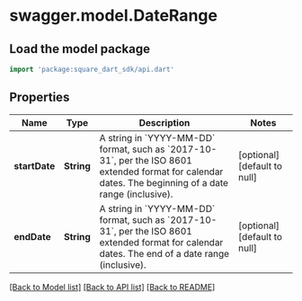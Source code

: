 # swagger.model.DateRange

## Load the model package
```dart
import 'package:square_dart_sdk/api.dart'
```

## Properties
Name | Type | Description | Notes
------------ | ------------- | ------------- | -------------
**startDate** | **String** | A string in &#x60;YYYY-MM-DD&#x60; format, such as &#x60;2017-10-31&#x60;, per the ISO 8601 extended format for calendar dates. The beginning of a date range (inclusive). | [optional] [default to null]
**endDate** | **String** | A string in &#x60;YYYY-MM-DD&#x60; format, such as &#x60;2017-10-31&#x60;, per the ISO 8601 extended format for calendar dates. The end of a date range (inclusive). | [optional] [default to null]

[[Back to Model list]](../README.md#documentation-for-models) [[Back to API list]](../README.md#documentation-for-api-endpoints) [[Back to README]](../README.md)

